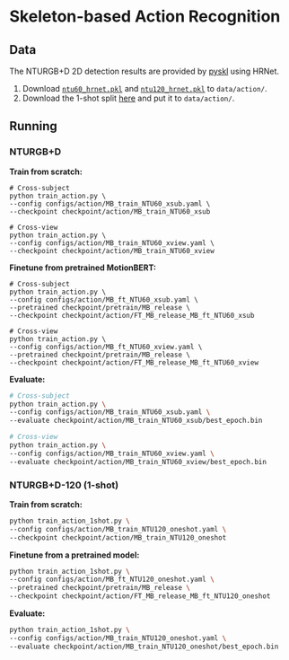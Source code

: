 # Skeleton-based Action Recognition

## Data

The NTURGB+D 2D detection results are provided by [pyskl](https://github.com/kennymckormick/pyskl/blob/main/tools/data/README.md) using HRNet.

1. Download [`ntu60_hrnet.pkl`](https://download.openmmlab.com/mmaction/pyskl/data/nturgbd/ntu60_hrnet.pkl) and  [`ntu120_hrnet.pkl`](https://download.openmmlab.com/mmaction/pyskl/data/nturgbd/ntu120_hrnet.pkl) to  `data/action/`. 
2. Download the 1-shot split [here](https://1drv.ms/f/s!AvAdh0LSjEOlfi-hqlHxdVMZxWM) and put it to  `data/action/`. 

## Running

### NTURGB+D

**Train from scratch:**

```shell
# Cross-subject
python train_action.py \
--config configs/action/MB_train_NTU60_xsub.yaml \
--checkpoint checkpoint/action/MB_train_NTU60_xsub

# Cross-view
python train_action.py \
--config configs/action/MB_train_NTU60_xview.yaml \
--checkpoint checkpoint/action/MB_train_NTU60_xview
```

**Finetune from pretrained MotionBERT:**

```shell
# Cross-subject
python train_action.py \
--config configs/action/MB_ft_NTU60_xsub.yaml \
--pretrained checkpoint/pretrain/MB_release \
--checkpoint checkpoint/action/FT_MB_release_MB_ft_NTU60_xsub

# Cross-view
python train_action.py \
--config configs/action/MB_ft_NTU60_xview.yaml \
--pretrained checkpoint/pretrain/MB_release \
--checkpoint checkpoint/action/FT_MB_release_MB_ft_NTU60_xview
```

**Evaluate:**

```bash
# Cross-subject
python train_action.py \
--config configs/action/MB_train_NTU60_xsub.yaml \
--evaluate checkpoint/action/MB_train_NTU60_xsub/best_epoch.bin 

# Cross-view
python train_action.py \
--config configs/action/MB_train_NTU60_xview.yaml \
--evaluate checkpoint/action/MB_train_NTU60_xview/best_epoch.bin 
```

### NTURGB+D-120 (1-shot)

**Train from scratch:**

```bash
python train_action_1shot.py \
--config configs/action/MB_train_NTU120_oneshot.yaml \
--checkpoint checkpoint/action/MB_train_NTU120_oneshot
```

**Finetune from a pretrained model:**

```bash
python train_action_1shot.py \
--config configs/action/MB_ft_NTU120_oneshot.yaml \
--pretrained checkpoint/pretrain/MB_release \
--checkpoint checkpoint/action/FT_MB_release_MB_ft_NTU120_oneshot
```

**Evaluate:**

```bash
python train_action_1shot.py \
--config configs/action/MB_train_NTU120_oneshot.yaml \
--evaluate checkpoint/action/MB_train_NTU120_oneshot/best_epoch.bin 
```



